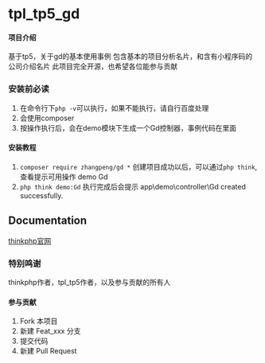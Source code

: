 # tpl_tp5_gd

#### 项目介绍

基于tp5，关于gd的基本使用事例
包含基本的项目分析名片，和含有小程序码的公司介绍名片
此项目完全开源，也希望各位能参与贡献

### 安装前必读

1. 在命令行下`php -v`可以执行，如果不能执行，请自行百度处理
2. 会使用composer
3. 按操作执行后，会在demo模块下生成一个Gd控制器，事例代码在里面

#### 安装教程

1. `composer require zhangpeng/gd *`
    创建项目成功以后，可以通过`php think`,查看提示可用操作 demo Gd
2. `php think demo:Gd`
    执行完成后会提示  app\demo\controller\Gd created successfully.

## Documentation

[thinkphp官网](http://www.thinkphp.cn/) 


### 特别鸣谢
thinkphp作者，tpl_tp5作者，以及参与贡献的所有人

#### 参与贡献

1. Fork 本项目
2. 新建 Feat_xxx 分支
3. 提交代码
4. 新建 Pull Request
